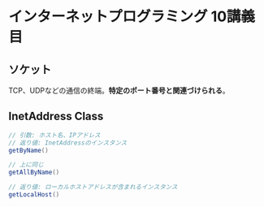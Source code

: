 # インターネットプログラミング 10講義目

## ソケット

TCP、UDPなどの通信の終端。**特定のポート番号と関連づけられる**。

## InetAddress Class

```java
// 引数: ホスト名、IPアドレス
// 返り値: InetAddressのインスタンス
getByName()

// 上に同じ
getAllByName()

// 返り値: ローカルホストアドレスが含まれるインスタンス
getLocalHost()
```
